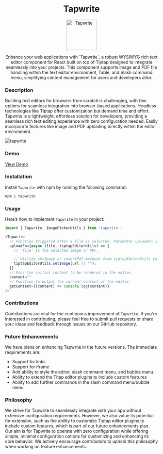 <h1 align="center">Tapwrite</h1>
<p align="center">
<img width="100px" src="https://github.com/pagevamp/tapwrite/assets/38468429/ae2abd1c-e1be-40ed-89f4-5d92296b92c1" alt="Tapwrite">
</p>
<p align="center">
Enhance your web applications with `Tapwrite`, a robust WYSIWYG rich text editor component for React built on top of Tiptap designed to integrate seamlessly into your projects. This component supports image and PDF file handling within the text editor environment, Table, and Slash command menu, simplifying content management for users and developers alike. 
</p>

### Description
Building text editors for browsers from scratch is challenging, with few options for seamless integration into browser-based applications. Headless technologies like Tiptap offer customization but demand time and effort. Tapwrite is a lightweight, effortless solution for developers, providing a seamless rich text editing experience with zero configuration needed. Easily incorporate features like image and PDF uploading directly within the editor environment.

![tapwrite](https://github.com/pagevamp/tapwrite/assets/38468429/59539467-32a6-4df0-bf70-e13a8c04c0f3)

 ### Demo

[View Demo](https://github.com/pagevamp/tapwrite/assets/38468429/e2f6b2d4-8746-459d-a279-015a07cffdea)

### Installation

Install `Tapwrite` with npm by running the following command:

```bash
npm i tapwrite
```

### Usage

Here’s how to implement `Tapwrite` in your project:

```javascript
import { Tapwrite, ImagePickerUtils } from 'tapwrite';

<Tapwrite
  // Function triggered after a file is selected. Parameter uploadFn is optional.
  uploadFn={async (file, tiptapEditorUtils) => {
    // 'file' is the selected image or PDF.

    // Utilize setImage or insertPdf methods from tiptapEditorUtils to render the file on the editor.
    tiptapEditorUtils.setImage(url || "");
  }}
  // Pass the initial content to be rendered in the editor.
  content=""
  // Function to output the current content of the editor.
  getContent={(content) => console.log(content)}
/>
```

### Contributions

Contributions are vital for the continuous improvement of `Tapwrite`. If you're interested in contributing, please feel free to submit pull requests or share your ideas and feedback through issues on our GitHub repository.

### Future Enhancements

We have plans on enhancing Tapwrite in the future versions. The immediate requirements are:

- Support for links 
- Support for iframe
- Add ability to style the editor, slash command menu, and bubble menu. 
- Ability to extend the Titap editor plugins to include custom features
- Ability to add further commands in the slash command menu/bubble menu

### Philosophy

We strive for Tapwrite to seamlessly integrate with your app without extensive configuration requirements. However, we also value its potential for extension, such as the ability to customize Tiptap editor plugins to include custom features, which is part of our future enhancements plan. Our aim is for Tapwrite to operate with zero configuration while offering simple, minimal configuration options for customizing and enhancing its core behavior. We actively encourage contributors to uphold this philosophy when working on feature enhancements.